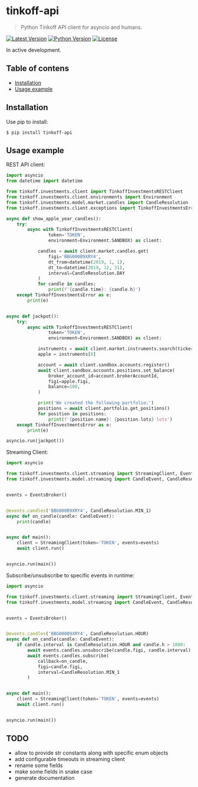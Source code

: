 # tinkoff-api

> Python Tinkoff API client for asyncio and humans.

[![Latest Version](https://img.shields.io/pypi/v/tinkoff-api.svg)](https://pypi.python.org/pypi/tinkoff-api)
[![Python Version](https://img.shields.io/pypi/pyversions/tinkoff-api.svg)](https://pypi.python.org/pypi/tinkoff-api)
[![License](https://img.shields.io/badge/License-Apache%202.0-blue.svg)](https://opensource.org/licenses/Apache-2.0)


In active development.

Table of contens
--------------------------------------------------------------------------------
* [Installation](#installation)
* [Usage example](#usage-example)

Installation
--------------------------------------------------------------------------------

Use pip to install:
```shell
$ pip install tinkoff-api
```

Usage example
--------------------------------------------------------------------------------

REST API client:
```python
import asyncio
from datetime import datetime

from tinkoff.investments.client import TinkoffInvestmentsRESTClient
from tinkoff.investments.client.environments import Environment
from tinkoff.investments.model.market.candles import CandleResolution
from tinkoff.investments.client.exceptions import TinkoffInvestmentsError

async def show_apple_year_candles():
    try:
        async with TinkoffInvestmentsRESTClient(
                token='TOKEN',
                environment=Environment.SANDBOX) as client:

            candles = await client.market.candles.get(
                figi='BBG000B9XRY4',
                dt_from=datetime(2019, 1, 1),
                dt_to=datetime(2019, 12, 31),
                interval=CandleResolution.DAY
            )
            for candle in candles:
                print(f'{candle.time}: {candle.h}')
    except TinkoffInvestmentsError as e:
        print(e)


async def jackpot():
    try:
        async with TinkoffInvestmentsRESTClient(
                token='TOKEN',
                environment=Environment.SANDBOX) as client:

            instruments = await client.market.instruments.search(ticker='AAPL')
            apple = instruments[0]

            account = await client.sandbox.accounts.register()
            await client.sandbox.accounts.positions.set_balance(
                broker_account_id=account.brokerAccountId,
                figi=apple.figi,
                balance=100,
            )

            print('We created the following portfolio:')
            positions = await client.portfolio.get_positions()
            for position in positions:
                print(f'{position.name}: {position.lots} lots')
    except TinkoffInvestmentsError as e:
        print(e)

asyncio.run(jackpot())
```

Streaming Client:
```python
import asyncio

from tinkoff.investments.client.streaming import StreamingClient, EventsBroker
from tinkoff.investments.model.streaming import CandleEvent, CandleResolution


events = EventsBroker()


@events.candles('BBG000B9XRY4', CandleResolution.MIN_1)
async def on_candle(candle: CandleEvent):
    print(candle)


async def main():
    client = StreamingClient(token='TOKEN', events=events)
    await client.run()


asyncio.run(main())
```

Subscribe/unsubscribe to specific events in runtime:
```python
import asyncio

from tinkoff.investments.client.streaming import StreamingClient, EventsBroker
from tinkoff.investments.model.streaming import CandleEvent, CandleResolution


events = EventsBroker()


@events.candles('BBG000B9XRY4', CandleResolution.HOUR)
async def on_candle(candle: CandleEvent):
    if candle.interval is CandleResolution.HOUR and candle.h > 1000:
        await events.candles.unsubscribe(candle.figi, candle.interval)
        await events.candles.subscribe(
            callback=on_candle,
            figi=candle.figi,
            interval=CandleResolution.MIN_1
        )


async def main():
    client = StreamingClient(token='TOKEN', events=events)
    await client.run()


asyncio.run(main())
```

TODO
--------------------------------------------------------------------------------

* allow to provide str constants along with specific enum objects
* add configurable timeouts in streaming client
* rename some fields
* make some fields in snake case
* generate documentation
